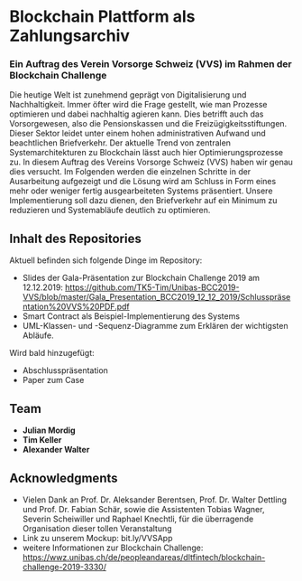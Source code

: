 # Blockchain Plattform als Zahlungsarchiv 
### Ein Auftrag des Verein Vorsorge Schweiz (VVS) im Rahmen der Blockchain Challenge

Die heutige Welt ist zunehmend geprägt von Digitalisierung und Nachhaltigkeit. Immer öfter wird die Frage gestellt, wie man Prozesse optimieren und dabei nachhaltig agieren kann. Dies betrifft auch das Vorsorgewesen, also die Pensionskassen und die Freizügigkeitsstiftungen. Dieser Sektor leidet unter einem hohen administrativen Aufwand und beachtlichen Briefverkehr. Der aktuelle Trend von zentralen Systemarchitekturen zu Blockchain lässt auch hier Optimierungsprozesse zu. In diesem Auftrag des Vereins Vorsorge Schweiz (VVS) haben wir genau dies versucht. Im Folgenden werden die einzelnen Schritte in der Ausarbeitung aufgezeigt und die Lösung wird am Schluss in Form eines mehr oder weniger fertig ausgearbeiteten Systems präsentiert. Unsere Implementierung soll dazu dienen, den Briefverkehr auf ein Minimum zu reduzieren und Systemabläufe deutlich zu optimieren.

## Inhalt des Repositories

Aktuell befinden sich folgende Dinge im Repository:
* Slides der Gala-Präsentation zur Blockchain Challenge 2019 am 12.12.2019: https://github.com/TK5-Tim/Unibas-BCC2019-VVS/blob/master/Gala_Presentation_BCC2019_12_12_2019/Schlusspräsentation%20VVS%20PDF.pdf
* Smart Contract als Beispiel-Implementierung des Systems
* UML-Klassen- und -Sequenz-Diagramme zum Erklären der wichtigsten Abläufe. 

Wird bald hinzugefügt: 
* Abschlusspräsentation  
* Paper zum Case

## Team

* **Julian Mordig**
* **Tim Keller**
* **Alexander Walter**


## Acknowledgments

* Vielen Dank an Prof. Dr. Aleksander Berentsen, Prof. Dr. Walter Dettling und Prof. Dr. Fabian Schär, sowie die Assistenten Tobias Wagner, Severin Scheiwiller und Raphael Knechtli, für die überragende Organisation dieser tollen Veranstaltung  
* Link zu unserem Mockup: bit.ly/VVSApp
* weitere Informationen zur Blockchain Challenge: https://wwz.unibas.ch/de/peopleandareas/dltfintech/blockchain-challenge-2019-3330/